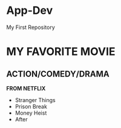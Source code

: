 # App-Dev
My First Repository
# MY FAVORITE MOVIE
## ACTION/COMEDY/DRAMA

  **FROM NETFLIX**
  - Stranger Things
  - Prison Break
  - Money Heist
  - After
